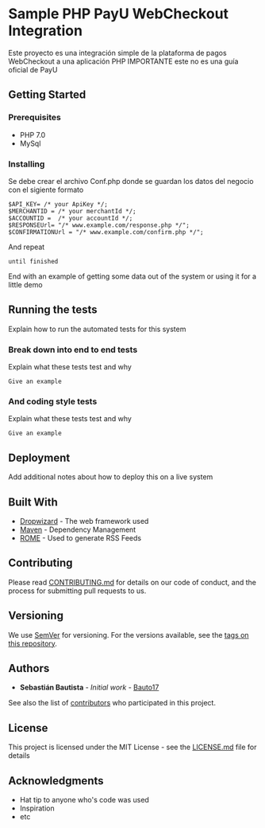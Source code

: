 # Sample PHP PayU WebCheckout Integration

Este proyecto es una integración simple de la plataforma de pagos WebCheckout a una aplicación PHP
IMPORTANTE este no es una guía oficial de PayU

## Getting Started


### Prerequisites

* PHP 7.0
* MySql

### Installing

Se debe crear el archivo Conf.php donde se guardan los datos del negocio con el sigiente formato

```
$API_KEY= /* your ApiKey */;
$MERCHANTID = /* your merchantId */;
$ACCOUNTID =  /* your accountId */;
$RESPONSEUrl= "/* www.example.com/response.php */";
$CONFIRMATIONUrl = "/* www.example.com/confirm.php */";
```

And repeat

```
until finished
```

End with an example of getting some data out of the system or using it for a little demo

## Running the tests

Explain how to run the automated tests for this system

### Break down into end to end tests

Explain what these tests test and why

```
Give an example
```

### And coding style tests

Explain what these tests test and why

```
Give an example
```

## Deployment

Add additional notes about how to deploy this on a live system

## Built With

* [Dropwizard](http://www.dropwizard.io/1.0.2/docs/) - The web framework used
* [Maven](https://maven.apache.org/) - Dependency Management
* [ROME](https://rometools.github.io/rome/) - Used to generate RSS Feeds

## Contributing

Please read [CONTRIBUTING.md](https://gist.github.com/PurpleBooth/b24679402957c63ec426) for details on our code of conduct, and the process for submitting pull requests to us.

## Versioning

We use [SemVer](http://semver.org/) for versioning. For the versions available, see the [tags on this repository](https://github.com/your/project/tags). 

## Authors

* **Sebastián Bautista** - *Initial work* - [Bauto17](https://github.com/bauto17)

See also the list of [contributors](https://github.com/your/project/contributors) who participated in this project.

## License

This project is licensed under the MIT License - see the [LICENSE.md](LICENSE.md) file for details

## Acknowledgments

* Hat tip to anyone who's code was used
* Inspiration
* etc
